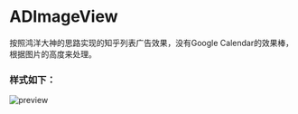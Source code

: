 # ADImageView
按照鸿洋大神的思路实现的知乎列表广告效果，没有Google Calendar的效果棒，根据图片的高度来处理。
### 样式如下：
  ![preview](https://github.com/mingancai/ADImageView/blob/master/png/preview.gif)
